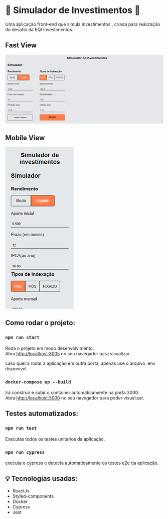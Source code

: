 # 💼 Simulador de Investimentos 💼
Uma aplicação front-end que simula investimentos , criada para realização do desafio da EQI Investimentos.
## Fast View
<img src="./public/img/simulador.gif">

## Mobile View
<img src="./public/img/simulador-mobile.gif">

## Como rodar o projeto:

### `npm run start`

Roda o projeto em modo desenvolvimento.\
Abra [http://localhost:3005](http://localhost:3005) no seu navegador para visualizar.

caso queira rodar a aplicação em outra porta, apenas use o arquivo .env disponivel.

### `docker-compose up --build`


Irá construir e  subir o container automaticamente na porta 3000.\
Abra [http://localhost:3000](http://localhost:3005) no seu navegador para poder visualizar.


## Testes automatizados:
### `npm run test`

Executas todos os testes unitarios da aplicação.

### `npm run cypress`

executa o cypress e detecta automaticamente os testes e2e da aplicação.

## 💡 Tecnologias usadas:

- ReactJs
- Styled-components
- Docker
- Cypress
- Jest
